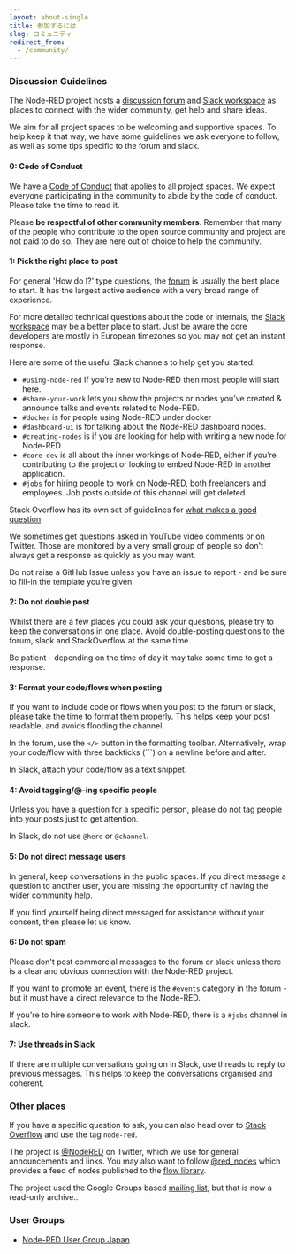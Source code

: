 ```yaml
---
layout: about-single
title: 参加するには
slug: コミュニティ
redirect_from:
  - /community/
---
```


### Discussion Guidelines

The Node-RED project hosts a [discussion forum](https://discourse.nodered.org) and [Slack workspace](slack) as places to connect with the wider community, get help and share ideas.

We aim for all project spaces to be welcoming and supportive spaces. To help keep it that way, we have
some guidelines we ask everyone to follow, as well as some tips specific to the forum and slack.

#### 0: Code of Conduct

We have a [Code of Conduct](/about/conduct) that applies to all project spaces. We expect everyone participating in the community to abide by the code of conduct. Please take the time to read it.

Please **be respectful of other community members**. Remember that many of the people who contribute to the open source
community and project are not paid to do so. They are here out of choice to help the community.


#### 1: Pick the right place to post

For general 'How do I?' type questions, the [forum](https://discourse.nodered.org) is usually the best place to start. It has the largest active audience with a very broad range of experience.

For more detailed technical questions about the code or internals, the [Slack workspace](slack) may be a better place to start. Just be aware the core developers are mostly in European timezones so you may not get an instant response.

Here are some of the useful Slack channels to help get you started:

 - `#using-node-red`  If you’re new to Node-RED then most people will start here.
 - `#share-your-work` lets you show the projects or nodes you’ve created & announce talks and events related to Node-RED.
 - `#docker` is for people using Node-RED under docker
 - `#dashboard-ui` is for talking about the Node-RED dashboard nodes.
 - `#creating-nodes` is if you are looking for help with writing a new node for Node-RED
 - `#core-dev` is all about the inner workings of Node-RED, either if you’re contributing to the project or looking to embed Node-RED in another application.
 - `#jobs` for hiring people to work on Node-RED, both freelancers and employees. Job posts outside of this channel will get deleted.

Stack Overflow has its own set of guidelines for [what makes a good question](https://stackoverflow.com/help/how-to-ask).

We sometimes get questions asked in YouTube video comments or on Twitter. Those are monitored by a very small group of people so don't always get a response as quickly as you may want.

Do not raise a GitHub Issue unless you have an issue to report - and be sure to fill-in the template you're given.

#### 2: Do not double post

Whilst there are a few places you could ask your questions, please try to keep the conversations in one place. Avoid double-posting questions to the forum, slack and StackOverflow at the same time.

Be patient - depending on the time of day it may take some time to get a response.


#### 3: Format your code/flows when posting

If you want to include code or flows when you post to the forum or slack, please take the time to format them properly. This helps keep your post readable, and avoids flooding the channel.

In the forum, use the `</>` button in the formatting toolbar. Alternatively, wrap your code/flow with three backticks (\`\`\`) on a newline before and after.

In Slack, attach your code/flow as a text snippet.

#### 4: Avoid tagging/@-ing specific people

Unless you have a question for a specific person, please do not tag people into your posts just to get attention.

In Slack, do not use `@here` or `@channel`.

#### 5: Do not direct message users

In general, keep conversations in the public spaces. If you direct message a question to another user, you are missing the opportunity of having the wider community help.

If you find yourself being direct messaged for assistance without your consent, then please let us know.


#### 6: Do not spam

Please don't post commercial messages to the forum or slack unless there is a clear and obvious connection with the Node-RED project.

If you want to promote an event, there is the `#events` category in the forum - but it must have a direct relevance to the Node-RED.

If you're to hire someone to work with Node-RED, there is a `#jobs` channel in slack.


#### 7: Use threads in Slack

If there are multiple conversations going on in Slack, use threads to reply to previous messages. This helps to keep the conversations organised and coherent.


### Other places

If you have a specific question to ask, you can also head over to
[Stack Overflow](https://stackoverflow.com/questions/tagged/node-red) and use
the tag `node-red`.

The project is [@NodeRED](https://twitter.com/nodered) on Twitter, which we use
for general announcements and links. You may also want to follow [@red_nodes](https://twitter.com/red_nodes)
which provides a feed of nodes published to the [flow library](https://flows.nodered.org).

The project used the Google Groups based [mailing list](https://groups.google.com/forum/#!forum/node-red), but
that is now a read-only archive..

### User Groups

- [Node-RED User Group Japan](https://nodered.jp/)
